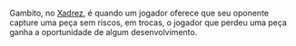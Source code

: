 Gambito, no [Xadrez](index/Xadrez.md), é quando um jogador oferece que seu oponente capture uma peça sem riscos, em trocas, o jogador que perdeu uma peça ganha a oportunidade de algum desenvolvimento.